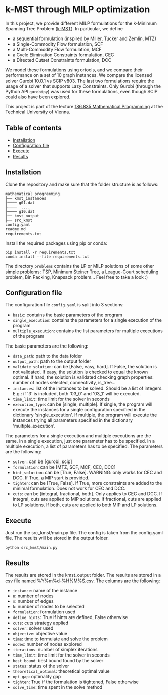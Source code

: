 # k-MST through MILP optimization

In this project, we provide different MILP formulations for the k-Minimum Spanning Tree Problem ([k-MST](https://en.wikipedia.org/wiki/Minimum_spanning_tree#k-minimum_spanning_tree)). In particular, we define
- a sequential formulation (inspired by Miller, Tucker and Zemlin, MTZ)
- a Single-Commodity Flow formulation, SCF
- a Multi-Commodity Flow formulation, MCF
- a Cycle Elimination Constraints formulation, CEC
- a Directed Cutset Constraints formulation, DCC

We model these formulations using ortools, and we compare their performance on a set of 10 graph instances.
We compare the licensed solver Gurobi 10.0.1 vs SCIP v803.
The last two formulations require the usage of a solver that supports Lazy Constraints. Only Gurobi (through the Python API `gurobipy`) was used for these formulations, even though SCIP could also have been explored. 

This project is part of the lecture [186.835 Mathematical Programming](https://tiss.tuwien.ac.at/course/courseDetails.xhtml?dswid=3722&dsrid=607&courseNr=186835&semester=2021S) at the Technical University of Vienna.

## Table of contents
- [Installation](#installation)
- [Configuration file](#configuration-file)
- [Execute](#execute)
- [Results](#results)

## Installation
Clone the repository and make sure that the folder structure is as follows:
```
mathematical_programming
├── kmst_instances
├──── g01.dat
├────  ....
├──── g10.dat
├── kmst_output
├── src_kmst
config.yaml
readme.md
requirements.txt
```

Install the required packages using pip or conda: 
```
pip install -r requirements.txt
conda install --file requirements.txt
```

The directory `problems` contains the LP or MILP solutions of some other simple problems: TSP, Minimum Steiner Tree, a League-Court scheduling problem, Bin Packing, Knapsack problem... Feel free to take a look :)

## Configuration file
The configuration file `config.yaml` is split into 3 sections:
- `basic`: contains the basic parameters of the program
- `single_execution`: contains the parameters for a single execution of the program
- `multiple_execution`: contains the list parameters for multiple executions of the program

The basic parameters are the following:
- `data_path`: path to the data folder
- `output_path`: path to the output folder
- `validate_solution`: can be [False, easy, hard]. If False, the solution is not validated. If easy, the solution is checked to equal the known optimal. If hard, the solution is validated checking graph properties: number of nodes selected, connectivity, is_tree...
- `instances`: list of the instances to be solved. Should be a list of integers. E.g.: if '3' is included, both '03_0' and '03_1' will be executed. 
- `time_limit`: time limit for the solver in seconds
- `execution_type`: can be [single, multiple]. If single, the program will execute the instances for a single configuration specified in the dictionary 'single_execution'. If multiple, the program will execute the instances trying all parameters specified in the dictionary 'multiple_execution'.

The parameters for a single execution and multiple executions are the same. In a single execution, just one parameter has to be specified. In a multiple execution, a list of parameters has to be specified. The parameters are the following:
- `solver`: can be [gurobi, scip]
- `formulation`: can be [MTZ, SCF, MCF, CEC, DCC]
- `hint_solution`: can be [True, False]. WARNING: only works for CEC and DCC. If True, a MIP start is provided.
- `tighten`: can be [True, False]. If True, more constraints are added to the minimal formulation. Does not work for CEC and DCC.
- `cuts`: can be [integral, fractional, both]. Only applies to CEC and DCC. If integral, cuts are applied to MIP solutions. If fractional, cuts are applied to LP solutions. If both, cuts are applied to both MIP and LP solutions.


## Execute
Just run the src_kmst/main.py file. The config is taken from the config.yaml file. The results will be stored in the output folder.
```
python src_kmst/main.py
```

## Results
The results are stored in the kmst_output folder.
The results are stored in a csv file named %Y%m%d-%H%M%S.csv. The columns are the following:
- `instance`: name of the instance
- `n`: number of nodes
- `m`: number of edges
- `k`: number of nodes to be selected
- `formulation`: formulation used
- `define_hints`: True if hints are defined, False otherwise
- `cuts`: cuts strategy applied
- `solver`: solver used
- `objective`: objective value
- `time`: time to formulate and solve the problem
- `nodes`: number of nodes explored
- `iterations`: number of simplex iterations
- `time_limit`: time limit for the solver in seconds
- `best_bound`: best bound found by the solver
- `status`: status of the solver
- `theoretical_optimal`: theoretical optimal value
- `opt_gap`: optimality gap
- `tighten`: True if the formulation is tightened, False otherwise
- `solve_time`: time spent in the solve method

